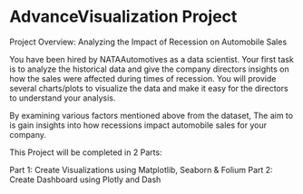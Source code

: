 # AdvanceVisualization Project
Project Overview: Analyzing the Impact of Recession on Automobile Sales

You have been hired by NATAAutomotives as a data scientist. Your first task is to analyze the historical data
and give the company directors insights on how the sales were affected during times of recession. You will
provide several charts/plots to visualize the data and make it easy for the directors to understand your
analysis.

By examining various factors mentioned above from the dataset, The aim to is gain insights into how
recessions impact automobile sales for your company.

This Project will be completed in 2 Parts:

Part 1: Create Visualizations using Matplotlib, Seaborn & Folium
Part 2: Create Dashboard using Plotly and Dash
